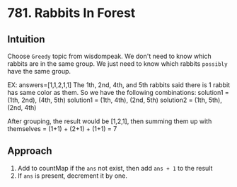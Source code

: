 # 781. Rabbits In Forest

## Intuition
Choose `Greedy` topic from wisdompeak.
We don't need to know which rabbits are in the same group.
We just need to know which rabbits `possibly` have the same group.

EX: answers=[1,1,2,1,1]
The 1th, 2nd, 4th, and 5th rabbits said there is 1 rabbit has same color as them.
So we have the following combinations:
solution1 = (1th, 2nd), (4th, 5th)
solution1 = (1th, 4th), (2nd, 5th)
solution2 = (1th, 5th), (2nd, 4th)

After grouping, the result would be [1,2,1], then summing them up with themselves = (1+1) + (2+1) + (1+1) = 7

## Approach
1. Add to countMap if the `ans` not exist, then add `ans + 1` to the result
2. If `ans` is present, decrement it by one.